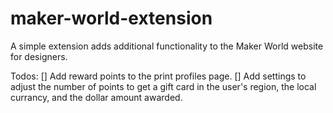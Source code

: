# maker-world-extension
A simple extension adds additional functionality to the Maker World website for designers.

Todos:
[] Add reward points to the print profiles page. 
[] Add settings to adjust the number of points to get a gift card in the user's region, the local currancy, and the dollar amount awarded. 
